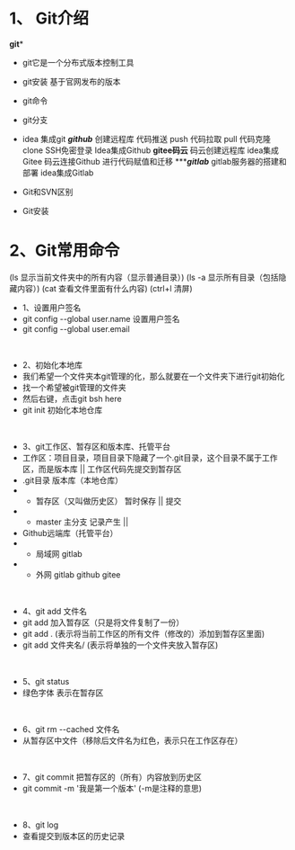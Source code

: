 # 1、 Git介绍
********git*********
* git它是一个分布式版本控制工具
* git安装 基于官网发布的版本
* git命令
* git分支 
* idea 集成git
***********github***********
创建远程库
代码推送 push
代码拉取 pull
代码克隆 clone
SSH免密登录
Idea集成Github
**********gitee码云**********
码云创建远程库
idea集成Gitee
码云连接Github 进行代码赋值和迁移
**************gitlab***********
gitlab服务器的搭建和部署
idea集成Gitlab

* Git和SVN区别

* Git安装

# 2、Git常用命令
(ls 显示当前文件夹中的所有内容（显示普通目录）)
(ls -a 显示所有目录（包括隐藏内容）)
(cat 查看文件里面有什么内容)
(ctrl+l 清屏)
* 1、设置用户签名
* git config --global user.name  设置用户签名
* git config --global user.email
<br>

* 2、初始化本地库
* 我们希望一个文件夹本git管理的化，那么就要在一个文件夹下进行git初始化
* 找一个希望被git管理的文件夹
* 然后右键，点击git bsh here
* git init 初始化本地仓库
<br>

* 3、git工作区、暂存区和版本库、托管平台
* 工作区：项目目录，项目目录下隐藏了一个.git目录，这个目录不属于工作区，而是版本库
  || 工作区代码先提交到暂存区
* .git目录 版本库（本地仓库）
* * 暂存区（又叫做历史区） 暂时保存
  || 提交
* * master 主分支 记录产生
  ||
* Github远端库（托管平台）
* * 局域网 gitlab
* * 外网   gitlab  github gitee
<br>

* 4、git add 文件名
* git add 加入暂存区（只是将文件复制了一份）
* git add . (表示将当前工作区的所有文件（修改的）添加到暂存区里面)
* git add 文件夹名/ (表示将单独的一个文件夹放入暂存区)
<br>

* 5、git status
* 绿色字体 表示在暂存区
<br>

* 6、git rm --cached 文件名
* 从暂存区中文件（移除后文件名为红色，表示只在工作区存在）
<br>

* 7、git commit 把暂存区的（所有）内容放到历史区
* git commit -m '我是第一个版本' (-m是注释的意思)
<br>

* 8、git log 
* 查看提交到版本区的历史记录